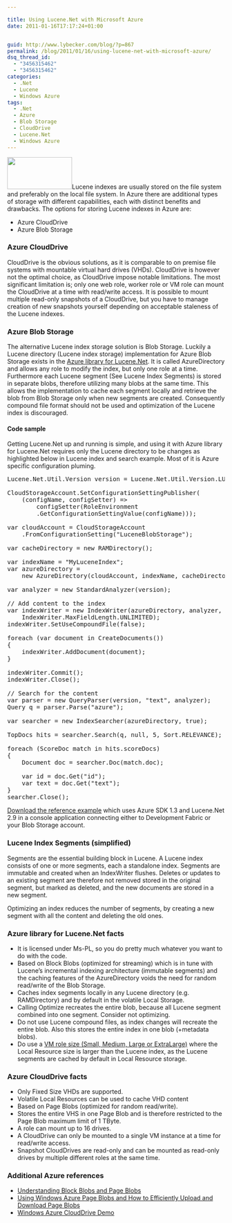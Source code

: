 ```yaml
---

title: Using Lucene.Net with Microsoft Azure
date: 2011-01-16T17:17:24+01:00


guid: http://www.lybecker.com/blog/?p=867
permalink: /blog/2011/01/16/using-lucene-net-with-microsoft-azure/
dsq_thread_id:
  - "3456315462"
  - "3456315462"
categories:
  - .Net
  - Lucene
  - Windows Azure
tags:
  - .Net
  - Azure
  - Blob Storage
  - CloudDrive
  - Lucene.Net
  - Windows Azure
---
```

<img loading="lazy" class="alignright size-thumbnail wp-image-920" title="azure_logo" src="http://www.lybecker.com/blog/wp-content/uploads/azure_logo-150x74.png" alt="" width="150" height="74" />Lucene indexes are usually stored on the file system and preferably on the local file system. In Azure there are additional types of storage with different capabilities, each with distinct benefits and drawbacks. The options for storing Lucene indexes in Azure are:

  * Azure CloudDrive
  * Azure Blob Storage

### Azure CloudDrive

CloudDrive is the obvious solutions, as it is comparable to on premise file systems with mountable virtual hard drives (VHDs). CloudDrive is however not the optimal choice, as CloudDrive impose notable limitations. The most significant limitation is; only one web role, worker role or VM role can mount the CloudDrive at a time with read/write access. It is possible to mount multiple read-only snapshots of a CloudDrive, but you have to manage creation of new snapshots yourself depending on acceptable staleness of the Lucene indexes.

### Azure Blob Storage

The alternative Lucene index storage solution is Blob Storage. Luckily a Lucene directory (Lucene index storage) implementation for Azure Blob Storage exists in the [Azure library for Lucene.Net](http://code.msdn.microsoft.com/AzureDirectory "Azure library for Lucene.Net home on MSDN Code Gallery"). It is called AzureDirectory and allows any role to modify the index, but only one role at a time. Furthermore each Lucene segment (See Lucene Index Segments) is stored in separate blobs, therefore utilizing many blobs at the same time. This allows the implementation to cache each segment locally and retrieve the blob from Blob Storage only when new segments are created. Consequently compound file format should not be used and optimization of the Lucene index is discouraged.

#### Code sample

Getting Lucene.Net up and running is simple, and using it with Azure library for Lucene.Net requires only the Lucene directory to be changes as highlighted below in Lucene index and search example. Most of it is Azure specific configuration pluming.

<pre class="brush: csharp; highlight: [3,4,5,6,8,9,11,13,14,15]; title: ; notranslate" title="">Lucene.Net.Util.Version version = Lucene.Net.Util.Version.LUCENE_29;

CloudStorageAccount.SetConfigurationSettingPublisher(
    (configName, configSetter) =>
        configSetter(RoleEnvironment
        .GetConfigurationSettingValue(configName)));

var cloudAccount = CloudStorageAccount
    .FromConfigurationSetting("LuceneBlobStorage");

var cacheDirectory = new RAMDirectory();

var indexName = "MyLuceneIndex";
var azureDirectory =
    new AzureDirectory(cloudAccount, indexName, cacheDirectory);

var analyzer = new StandardAnalyzer(version);

// Add content to the index
var indexWriter = new IndexWriter(azureDirectory, analyzer,
    IndexWriter.MaxFieldLength.UNLIMITED);
indexWriter.SetUseCompoundFile(false);

foreach (var document in CreateDocuments())
{
    indexWriter.AddDocument(document);
}

indexWriter.Commit();
indexWriter.Close();

// Search for the content
var parser = new QueryParser(version, "text", analyzer);
Query q = parser.Parse("azure");

var searcher = new IndexSearcher(azureDirectory, true);

TopDocs hits = searcher.Search(q, null, 5, Sort.RELEVANCE);

foreach (ScoreDoc match in hits.scoreDocs)
{
    Document doc = searcher.Doc(match.doc);

    var id = doc.Get("id");
    var text = doc.Get("text");
}
searcher.Close();
</pre>

[Download the reference example](http://www.lybecker.com/blog/wp-content/uploads/AzureLuceneIndex.zip) which uses Azure SDK 1.3 and Lucene.Net 2.9 in a console application connecting either to Development Fabric or your Blob Storage account.

### Lucene Index Segments (simplified)

Segments are the essential building block in Lucene. A Lucene index consists of one or more segments, each a standalone index. Segments are immutable and created when an IndexWriter flushes. Deletes or updates to an existing segment are therefore not removed stored in the original segment, but marked as deleted, and the new documents are stored in a new segment.

Optimizing an index reduces the number of segments, by creating a new segment with all the content and deleting the old ones.

### Azure library for Lucene.Net facts

  * It is licensed under Ms-PL, so you do pretty much whatever you want to do with the code.
  * Based on Block Blobs (optimized for streaming) which is in tune with Lucene’s incremental indexing architecture (immutable segments) and the caching features of the AzureDirectory voids the need for random read/write of the Blob Storage.
  * Caches index segments locally in any Lucene directory (e.g. RAMDirectory) and by default in the volatile Local Storage.
  * Calling Optimize recreates the entire blob, because all Lucene segment combined into one segment. Consider not optimizing.
  * Do not use Lucene compound files, as index changes will recreate the entire blob. Also this stores the entire index in one blob (+metadata blobs).
  * Do use a [VM role size (Small, Medium, Large or ExtraLarge)](http://msdn.microsoft.com/en-us/library/ee814754.aspx "Azure Virtual Machine sizes") where the Local Resource size is larger than the Lucene index, as the Lucene segments are cached by default in Local Resource storage.

### Azure CloudDrive facts

  * Only Fixed Size VHDs are supported.
  * Volatile Local Resources can be used to cache VHD content
  * Based on Page Blobs (optimized for random read/write).
  * Stores the entire VHS in one Page Blob and is therefore restricted to the Page Blob maximum limit of 1 TByte.
  * A role can mount up to 16 drives.
  * A CloudDrive can only be mounted to a single VM instance at a time for read/write access.
  * Snapshot CloudDrives are read-only and can be mounted as read-only drives by multiple different roles at the same time.

### Additional Azure references

  * [Understanding Block Blobs and Page Blobs](http://msdn.microsoft.com/en-us/library/ee691964.aspx "Article on MSDN")
  * [Using Windows Azure Page Blobs and How to Efficiently Upload and Download Page Blobs](http://blogs.msdn.com/b/windowsazurestorage/archive/2010/04/11/using-windows-azure-page-blobs-and-how-to-efficiently-upload-and-download-page-blobs.aspx)
  * [Windows Azure CloudDrive Demo](http://blogs.msdn.com/b/windowsazurestorage/archive/2010/03/29/windows-azure-drive-demo-at-mix-2010.aspx)
